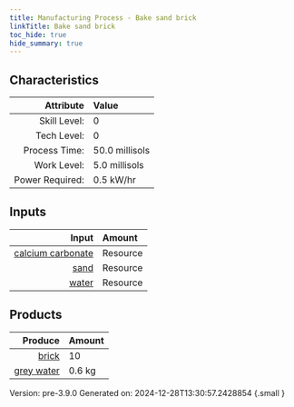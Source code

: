 ```yaml
---
title: Manufacturing Process - Bake sand brick
linkTitle: Bake sand brick
toc_hide: true
hide_summary: true
---
```



## Characteristics

| Attribute      | Value |
|--------:|:------|
|Skill Level:|0|
|Tech Level:|0|
|Process Time:|50.0 millisols|
|Work Level:|5.0 millisols|
|Power Required:|0.5 kW/hr|

## Inputs

| Input      | Amount |
|--------:|:------|
|[calcium carbonate](/docs/definitions/resource/calcium-carbonate)|Resource|2.6 kg|
|[sand](/docs/definitions/resource/sand)|Resource|30.0 kg|
|[water](/docs/definitions/resource/water)|Resource|1.0 kg|

## Products


| Produce      | Amount |
|--------:|:------|
|[brick](/docs/definitions/part/brick)|10|
|[grey water](/docs/definitions/resource/grey-water)|0.6 kg|


Version: pre-3.9.0 Generated on: 2024-12-28T13:30:57.2428854
{.small }

